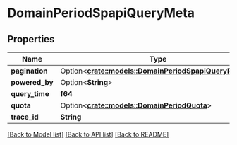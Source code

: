 # DomainPeriodSpapiQueryMeta

## Properties

Name | Type | Description | Notes
------------ | ------------- | ------------- | -------------
**pagination** | Option<[**crate::models::DomainPeriodSpapiQueryPaging**](domain.SPAPIQueryPaging.md)> |  | [optional]
**powered_by** | Option<**String**> |  | [optional]
**query_time** | **f64** |  |
**quota** | Option<[**crate::models::DomainPeriodQuota**](domain.Quota.md)> |  | [optional]
**trace_id** | **String** |  |

[[Back to Model list]](./README.md#documentation-for-models) [[Back to API list]](./README.md#documentation-for-api-endpoints) [[Back to README]](../README.md)
